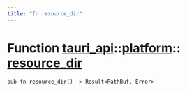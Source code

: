 ```yaml
---
title: "fn.resource_dir"
---
```


# Function [tauri_api](/docs/api/rust/tauri_api/../index.html)::​[platform](/docs/api/rust/tauri_api/index.html)::​[resource_dir](/docs/api/rust/tauri_api/)

    pub fn resource_dir() -> Result<PathBuf, Error>
      